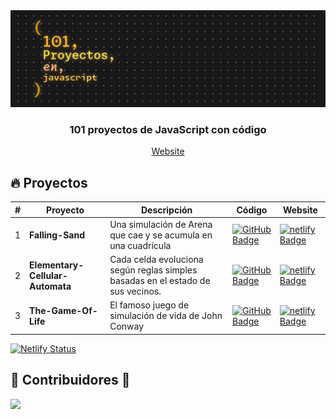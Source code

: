 <div align="center">
  <a href="https://javascript101clxd.netlify.app">
    <img src="readme.png" /> 
  </a>
  <h3>
    <strong>101 proyectos de JavaScript con código</strong>
  </h3>
</div>

<div align="center">
  <a href="https://javascript101clxd.netlify.app">
    Website
  </a>
</div>

## :fire: Proyectos

| #   | Proyecto                         | Descripción                                                                     | Código                                                                                                                                                                                                                        | Website                                                                                                                                                                                                                  |
| --- | -------------------------------- | ------------------------------------------------------------------------------- | ----------------------------------------------------------------------------------------------------------------------------------------------------------------------------------------------------------------------------- | ------------------------------------------------------------------------------------------------------------------------------------------------------------------------------------------------------------------------ |
| 1   | **Falling-Sand**                 | Una simulación de Arena que cae y se acumula en una cuadrícula                  | [![GitHub Badge](https://img.shields.io/badge/Código-181717?logo=github&logoColor=fff&style=flat-square)](https://github.com/CrashLanXD/101-proyectos-javascript/tree/master/public/projects/01-falling-sand)                 | [![netlify Badge](https://img.shields.io/badge/Website-000?logo=netlify&logoColor=05bdba&style=flat-square)](https://javascript101clxd.netlify.app/01-falling-sand/)                                                          |
| 2   | **Elementary-Cellular-Automata** | Cada celda evoluciona según reglas simples basadas en el estado de sus vecinos. | [![GitHub Badge](https://img.shields.io/badge/Código-181717?logo=github&logoColor=fff&style=flat-square)](https://github.com/CrashLanXD/101-proyectos-javascript/tree/master/public/projects/02-elementary-cellular-automata) | [![netlify Badge](https://img.shields.io/badge/Website-000?logo=netlify&logoColor=05bdba&style=flat-square)](https://javascript101clxd.netlify.app/02-elementary-cellular-automata/)                                          |
| 3   | **The-Game-Of-Life**             | El famoso juego de simulación de vida de John Conway                            | [![GitHub Badge](https://img.shields.io/badge/Código-181717?logo=github&logoColor=fff&style=flat-square)](https://github.com/CrashLanXD/101-proyectos-javascript/tree/master/public/projects/03-game-of-life)                 | [![netlify Badge](https://img.shields.io/badge/Website-000?logo=netlify&logoColor=05bdba&style=flat-square)]([https://www.**javascript100**.dev/03-midu-typing-game](https://javascript101clxd.netlify.app/03-game-of-life/)) |

[![Netlify Status](https://api.netlify.com/api/v1/badges/8ac31212-7fce-480b-aa9e-16825275f35b/deploy-status)](https://app.netlify.com/sites/javascript101clxd/deploys)

## 👑 Contribuidores 👑

<a href="https://github.com/midudev/javascript-100-proyectos/graphs/contributors">
  <img src="https://contrib.rocks/image?repo=CrashLanXD/101-proyectos-javascript" />
</a>